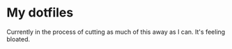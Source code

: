 # My dotfiles

Currently in the process of cutting as much of this away as I can. It's feeling
bloated.

